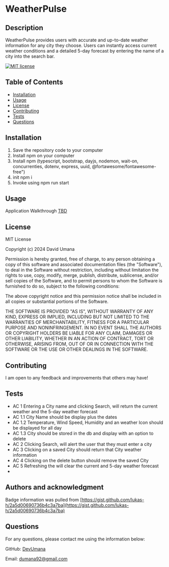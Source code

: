 # WeatherPulse

## Description

WeatherPulse provides users with accurate and up-to-date weather information for any city they choose. Users can instantly access current weather conditions and a detailed 5-day forecast by entering the name of a city into the search bar.

[![MIT license](https://img.shields.io/badge/License-MIT-yellow.svg)](https://opensource.org/licenses/MIT)

## Table of Contents

- [Installation](#installation)
- [Usage](#usage)
- [License](#license)
- [Contributing](#contributing)
- [Tests](#tests)
- [Questions](#questions)

## Installation

1. Save the repository code to your computer
2. Install npm on your computer
3. Install npm (typescript, bootstrap, dayjs, nodemon, wait-on, concurrenties, dotenv, express, uuid, @fortawesome/fontawesome-free")
4. init npm i
5. Invoke using npm run start

## Usage

Application Walkthrough [TBD](TBD)

## License

MIT License

Copyright (c) 2024 David Umana

Permission is hereby granted, free of charge, to any person obtaining a copy
of this software and associated documentation files (the "Software"), to deal
in the Software without restriction, including without limitation the rights
to use, copy, modify, merge, publish, distribute, sublicense, and/or sell
copies of the Software, and to permit persons to whom the Software is
furnished to do so, subject to the following conditions:

The above copyright notice and this permission notice shall be included in all
copies or substantial portions of the Software.

THE SOFTWARE IS PROVIDED "AS IS", WITHOUT WARRANTY OF ANY KIND, EXPRESS OR
IMPLIED, INCLUDING BUT NOT LIMITED TO THE WARRANTIES OF MERCHANTABILITY,
FITNESS FOR A PARTICULAR PURPOSE AND NONINFRINGEMENT. IN NO EVENT SHALL THE
AUTHORS OR COPYRIGHT HOLDERS BE LIABLE FOR ANY CLAIM, DAMAGES OR OTHER
LIABILITY, WHETHER IN AN ACTION OF CONTRACT, TORT OR OTHERWISE, ARISING FROM,
OUT OF OR IN CONNECTION WITH THE SOFTWARE OR THE USE OR OTHER DEALINGS IN THE
SOFTWARE.

## Contributing

I am open to any feedback and improvements that others may have!

## Tests

- AC 1 Entering a City name and clicking Search, will return the current weather and the 5-day weather forecast
- AC 1.1 City Name should be display plus the dates
- AC 1.2 Temperature, Wind Speed, Humidity and an weather Icon should be displayed for all day
- AC 1.3 City should be stored in the db and display with an option to delete
- AC 2 Clicking Search, will alert the user that they must enter a city
- AC 3 Clicking on a saved City should return that City weather information
- AC 4 Clicking on the delete button should remove the saved City 
- AC 5 Refreshing the will clear the current and 5-day weather forecast
- 

## Authors and acknowledgment

Badge information was pulled from [https://gist.github.com/lukas-h/2a5d00690736b4c3a7ba](https://gist.github.com/lukas-h/2a5d00690736b4c3a7ba)

## Questions

For any questions, please contact me using the information below:

GitHub: [DevUmana](https://github.com/DevUmana)

Email: [dumana92@gmail.com](mailto:dumana92@gmail.com)
